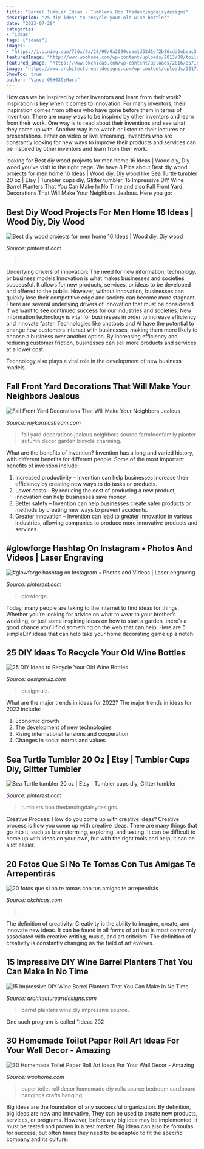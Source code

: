 ```yaml
---
title: "Barrel Tumbler Ideas - Tumblers Boo Thedancingdaisydesigns"
description: "25 diy ideas to recycle your old wine bottles"
date: "2023-07-29"
categories:
- "ideas"
tags: ["ideas"]
images:
- "https://i.pinimg.com/736x/9a/20/99/9a2099ceae1d53d1ef2b26cdd6ebeac3.jpg"
featuredImage: "http://www.woohome.com/wp-content/uploads/2013/08/toilet-paper-roll-wall-art-26-2.jpg"
featured_image: "https://www.okchicas.com/wp-content/uploads/2016/05/Ideas-de-fotos-para-mejores-amigas-6.jpg"
image: "https://www.architectureartdesigns.com/wp-content/uploads/2017/04/7-4.jpg"
ShowToc: true
author: "Vince O&#039;Hara"
---
```



How can we be inspired by other inventors and learn from their work?
Inspiration is key when it comes to innovation. For many inventors, their inspiration comes from others who have gone before them in terms of invention. There are many ways to be inspired by other inventors and learn from their work. One way is to read about their inventions and see what they came up with. Another way is to watch or listen to their lectures or presentations. either on video or live streaming. Inventors who are constantly looking for new ways to improve their products and services can be inspired by other inventors and learn from their work.

	

		
looking for Best diy wood projects for men home 16 Ideas | Wood diy, Diy wood you've visit to the right page. We have 8 Pics about Best diy wood projects for men home 16 Ideas | Wood diy, Diy wood like Sea Turtle tumbler 20 oz | Etsy | Tumbler cups diy, Glitter tumbler, 15 Impressive DIY Wine Barrel Planters That You Can Make In No Time and also Fall Front Yard Decorations That Will Make Your Neighbors Jealous. Here you go:
		
    
## Best Diy Wood Projects For Men Home 16 Ideas | Wood Diy, Diy Wood

<img loading=lazy src="https://i.pinimg.com/736x/9a/20/99/9a2099ceae1d53d1ef2b26cdd6ebeac3.jpg" onerror="this.onerror=null;this.src='https://tse3.mm.bing.net/th?id=OIP.mdVvYeIZh40D9fWN89X9ugAAAA&amp;pid=15.1';" alt="Best diy wood projects for men home 16 Ideas | Wood diy, Diy wood">

_Source: pinterest.com_

>. 

	

Underlying drivers of innovation: The need for new information, technology, or business models
Innovation is what makes businesses and societies successful. It allows for new products, services, or ideas to be developed and offered to the public. However, without innovation, businesses can quickly lose their competitive edge and society can become more stagnant. There are several underlying drivers of innovation that must be considered if we want to see continued success for our industries and societies.
New information technology is vital for businesses in order to increase efficiency and innovate faster. Technologies like chatbots and AI have the potential to change how customers interact with businesses, making them more likely to choose a business over another option. By increasing efficiency and reducing customer friction, businesses can sell more products and services at a lower cost.

Technology also plays a vital role in the development of new business models.

    
## Fall Front Yard Decorations That Will Make Your Neighbors Jealous

<img loading=lazy src="https://mykarmastream.com/wp-content/uploads/2018/10/fall.jpg" onerror="this.onerror=null;this.src='https://tse1.mm.bing.net/th?id=OIP.TbvFGPPWA2O8v9J2BiBxbwHaNM&amp;pid=15.1';" alt="Fall Front Yard Decorations That Will Make Your Neighbors Jealous">

_Source: mykarmastream.com_

>fall yard decorations jealous neighbors source farmfoodfamily planter autumn decor garden bicycle charming. 

	

What are the benefits of invention?
Invention has a long and varied history, with different benefits for different people. Some of the most important benefits of invention include: 
1) Increased productivity – Invention can help businesses increase their efficiency by creating new ways to do tasks or products. 
2) Lower costs – By reducing the cost of producing a new product, innovation can help businesses save money. 
3) Better safety – Invention can help businesses create safer products or methods by creating new ways to prevent accidents.
4) Greater innovation – Invention can lead to greater innovation in various industries, allowing companies to produce more innovative products and services.

    
## #glowforge Hashtag On Instagram • Photos And Videos | Laser Engraving

<img loading=lazy src="https://i.pinimg.com/736x/42/94/f8/4294f8dffa55bc05d132ed16328cc2b8.jpg" onerror="this.onerror=null;this.src='https://tse1.mm.bing.net/th?id=OIP.nmeoQGyPMhJdSwvvghcU6QHaJP&amp;pid=15.1';" alt="#glowforge hashtag on Instagram • Photos and Videos | Laser engraving">

_Source: pinterest.com_

>glowforge. 

	

Today, many people are taking to the internet to find ideas for things. Whether you’re looking for advice on what to wear to your brother’s wedding, or just some inspiring ideas on how to start a garden, there’s a good chance you’ll find something on the web that can help. Here are 5 simpleDIY ideas that can help take your home decorating game up a notch: 

    
## 25 DIY Ideas To Recycle Your Old Wine Bottles

<img loading=lazy src="https://cdn.designrulz.com/wp-content/uploads/2015/05/wine-bottle-garden-designrulz-5.jpg" onerror="this.onerror=null;this.src='https://tse2.mm.bing.net/th?id=OIP.zEUz3ee1eeQ13NbdcPwQpAHaLF&amp;pid=15.1';" alt="25 DIY Ideas to Recycle Your Old Wine Bottles">

_Source: designrulz.com_

>designrulz. 

	

What are the major trends in ideas for 2022?
The major trends in ideas for 2022 include: 
1. Economic growth 
2. The development of new technologies 
3. Rising international tensions and cooperation 
4. Changes in social norms and values 

    
## Sea Turtle Tumbler 20 Oz | Etsy | Tumbler Cups Diy, Glitter Tumbler

<img loading=lazy src="https://i.pinimg.com/736x/8a/f8/42/8af8428cb2703a23e4aafe570ab9eb6c.jpg" onerror="this.onerror=null;this.src='https://tse1.mm.bing.net/th?id=OIP.ZwSHhNqlC_NOn2yUYBIpeAHaLU&amp;pid=15.1';" alt="Sea Turtle tumbler 20 oz | Etsy | Tumbler cups diy, Glitter tumbler">

_Source: pinterest.com_

>tumblers boo thedancingdaisydesigns. 

	

Creative Process: How do you come up with creative ideas?
Creative process is how you come up with creative ideas. There are many things that go into it, such as brainstorming, exploring, and testing. It can be difficult to come up with ideas on your own, but with the right tools and help, it can be a lot easier.

    
## 20 Fotos Que Si No Te Tomas Con Tus Amigas Te Arrepentirás

<img loading=lazy src="https://www.okchicas.com/wp-content/uploads/2016/05/Ideas-de-fotos-para-mejores-amigas-6.jpg" onerror="this.onerror=null;this.src='https://tse4.mm.bing.net/th?id=OIP.WeLH4xJngJyW_MhSU8OGZwHaLH&amp;pid=15.1';" alt="20 fotos que si no te tomas con tus amigas te arrepentirás">

_Source: okchicas.com_

>. 

	

The definition of creativity:
Creativity is the ability to imagine, create, and innovate new ideas. It can be found in all forms of art but is most commonly associated with creative writing, music, and art criticism. The definition of creativity is constantly changing as the field of art evolves.

    
## 15 Impressive DIY Wine Barrel Planters That You Can Make In No Time

<img loading=lazy src="https://www.architectureartdesigns.com/wp-content/uploads/2017/04/7-4.jpg" onerror="this.onerror=null;this.src='https://tse4.mm.bing.net/th?id=OIP.V1kvIzrGdnThXy1rAetm6wHaLH&amp;pid=15.1';" alt="15 Impressive DIY Wine Barrel Planters That You Can Make In No Time">

_Source: architectureartdesigns.com_

>barrel planters wine diy impressive source. 

	

One such program is called "Ideas 202
    
## 30 Homemade Toilet Paper Roll Art Ideas For Your Wall Decor - Amazing

<img loading=lazy src="http://www.woohome.com/wp-content/uploads/2013/08/toilet-paper-roll-wall-art-26-2.jpg" onerror="this.onerror=null;this.src='https://tse3.mm.bing.net/th?id=OIP.jJuPbBigQMWbSkGz4OtEYwHaLG&amp;pid=15.1';" alt="30 Homemade Toilet Paper Roll Art Ideas For Your Wall Decor - Amazing">

_Source: woohome.com_

>paper toilet roll decor homemade diy rolls source bedroom cardboard hangings crafts hanging. 

	

Big ideas are the foundation of any successful organization. By definition, big ideas are new and innovative. They can be used to create new products, services, or programs. However, before any big idea may be implemented, it must be tested and proven in a test market. Big ideas can also be formulas for success, but often times they need to be adapted to fit the specific company and its culture.

